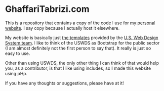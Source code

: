 # GhaffariTabrizi.com

This is a repository that contains a copy of the code I use for [my personal website](https://www.ghaffaritabrizi.com/). I say copy because I actually host it elsewhere.

My website is basically just [the templates](https://designsystem.digital.gov/page-templates/) provided by the [U.S. Web Design System team](https://designsystem.digital.gov/). I like to think of the USWDS as Bootstrap for the public sector (I am almost definitely not the first person to say that). It really is just so easy to use.

Other than using USWDS, the only other thing I can think of that would help you, as a contributor, is that I like using includes, so I made this website using pHp.

If you have any thoughts or suggestions, please have at it!